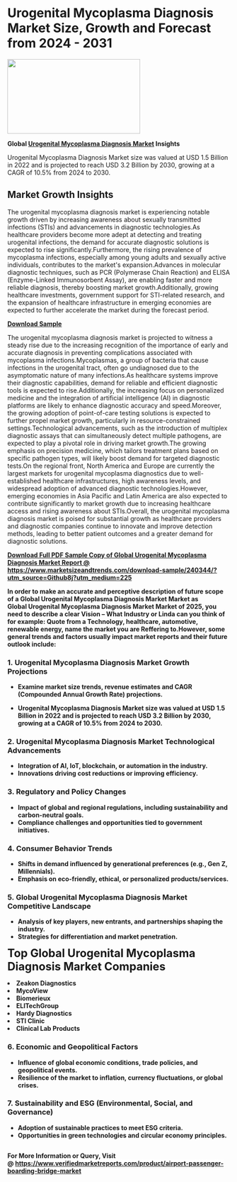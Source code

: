 <H1>Urogenital Mycoplasma Diagnosis Market Size, Growth and Forecast from 2024 - 2031</H1><img class="aligncenter size-medium wp-image-584254" src="https://thirdeyenews.in/wp-content/uploads/2024/09/Global-Market-Research-300x168.jpeg" alt="" width="300" height="168" /><p><strong>Global&nbsp;<a href="https://www.marketsizeandtrends.com/download-sample/240344/?utm_source=Github8j?utm_medium=225">Urogenital Mycoplasma Diagnosis Market</a> Insights</strong></p><p>Urogenital Mycoplasma Diagnosis Market size was valued at USD 1.5 Billion in 2022 and is projected to reach USD 3.2 Billion by 2030, growing at a CAGR of 10.5% from 2024 to 2030.</p><p><h2>Market Growth Insights</h2> <p>The urogenital mycoplasma diagnosis market is experiencing notable growth driven by increasing awareness about sexually transmitted infections (STIs) and advancements in diagnostic technologies.As healthcare providers become more adept at detecting and treating urogenital infections, the demand for accurate diagnostic solutions is expected to rise significantly.Furthermore, the rising prevalence of mycoplasma infections, especially among young adults and sexually active individuals, contributes to the market's expansion.Advances in molecular diagnostic techniques, such as PCR (Polymerase Chain Reaction) and ELISA (Enzyme-Linked Immunosorbent Assay), are enabling faster and more reliable diagnosis, thereby boosting market growth.Additionally, growing healthcare investments, government support for STI-related research, and the expansion of healthcare infrastructure in emerging economies are expected to further accelerate the market during the forecast period.</p> <p><strong><a href="#">Download Sample</a></strong></p> <p>The urogenital mycoplasma diagnosis market is projected to witness a steady rise due to the increasing recognition of the importance of early and accurate diagnosis in preventing complications associated with mycoplasma infections.Mycoplasmas, a group of bacteria that cause infections in the urogenital tract, often go undiagnosed due to the asymptomatic nature of many infections.As healthcare systems improve their diagnostic capabilities, demand for reliable and efficient diagnostic tools is expected to rise.Additionally, the increasing focus on personalized medicine and the integration of artificial intelligence (AI) in diagnostic platforms are likely to enhance diagnostic accuracy and speed.Moreover, the growing adoption of point-of-care testing solutions is expected to further propel market growth, particularly in resource-constrained settings.Technological advancements, such as the introduction of multiplex diagnostic assays that can simultaneously detect multiple pathogens, are expected to play a pivotal role in driving market growth.The growing emphasis on precision medicine, which tailors treatment plans based on specific pathogen types, will likely boost demand for targeted diagnostic tests.On the regional front, North America and Europe are currently the largest markets for urogenital mycoplasma diagnostics due to well-established healthcare infrastructures, high awareness levels, and widespread adoption of advanced diagnostic technologies.However, emerging economies in Asia Pacific and Latin America are also expected to contribute significantly to market growth due to increasing healthcare access and rising awareness about STIs.Overall, the urogenital mycoplasma diagnosis market is poised for substantial growth as healthcare providers and diagnostic companies continue to innovate and improve detection methods, leading to better patient outcomes and a greater demand for diagnostic solutions.</p> <p><strong><a href="#"></p><p><span class=""><strong>Download Full PDF Sample Copy of Global Urogenital Mycoplasma Diagnosis Market Report</strong> @ <a href="https://www.marketsizeandtrends.com/download-sample/240344/?utm_source=Github8j?utm_medium=225" target="_blank">https://www.marketsizeandtrends.com/download-sample/240344/?utm_source=Github8j?utm_medium=225</a></span></p><p>In order to make an accurate and perceptive description of future scope of a Global&nbsp;Urogenital Mycoplasma Diagnosis Market Market as Global&nbsp;Urogenital Mycoplasma Diagnosis Market Market of 2025, you need to describe a clear Vision &ndash; What Industry or Linda can you think of for example: Quote from a Technology, healthcare, automotive, renewable energy, name the market you are Reffering to.However, some general trends and factors usually impact market reports and their future outlook include:</p><h3>1.&nbsp;<strong>Urogenital Mycoplasma Diagnosis Market Growth Projections</strong></h3><ul><li>Examine market size trends, revenue estimates and CAGR (Compounded Annual Growth Rate) projections.</li><li><p>Urogenital Mycoplasma Diagnosis Market size was valued at USD 1.5 Billion in 2022 and is projected to reach USD 3.2 Billion by 2030, growing at a CAGR of 10.5% from 2024 to 2030.</p></li></ul><h3>2.&nbsp;<strong>Urogenital Mycoplasma Diagnosis Market Technological Advancements</strong></h3><ul><li>Integration of AI, IoT, blockchain, or automation in the industry.</li><li>Innovations driving cost reductions or improving efficiency.</li></ul><h3>3.&nbsp;<strong>Regulatory and Policy Changes</strong></h3><ul><li>Impact of global and regional regulations, including sustainability and carbon-neutral goals.</li><li>Compliance challenges and opportunities tied to government initiatives.</li></ul><h3>4.&nbsp;<strong>Consumer Behavior Trends</strong></h3><ul><li>Shifts in demand influenced by generational preferences (e.g., Gen Z, Millennials).</li><li>Emphasis on eco-friendly, ethical, or personalized products/services.</li></ul><h3>5.&nbsp;<strong>Global Urogenital Mycoplasma Diagnosis Market Competitive Landscape</strong></h3><ul><li>Analysis of key players, new entrants, and partnerships shaping the industry.</li><li>Strategies for differentiation and market penetration.</li></ul><p data-pm-slice="1 1 []"><span style="color: inherit; font-family: inherit; font-size: 25px;">Top Global Urogenital Mycoplasma Diagnosis Market Companies</span></p><div class="" data-test-id=""><p><li>Zeakon Diagnostics</li><li> MycoView</li><li> Biomerieux</li><li> ELITechGroup</li><li> Hardy Diagnostics</li><li> STI Clinic</li><li> Clinical Lab Products</li></p></div><h3>6.&nbsp;<strong>Economic and Geopolitical Factors</strong></h3><ul><li>Influence of global economic conditions, trade policies, and geopolitical events.</li><li>Resilience of the market to inflation, currency fluctuations, or global crises.</li></ul><h3>7.&nbsp;<strong>Sustainability and ESG (Environmental, Social, and Governance)</strong></h3><ul><li>Adoption of sustainable practices to meet ESG criteria.</li><li>Opportunities in green technologies and circular economy principles.</li></ul><h2><strong style="font-size: 14px;">For More Information or Query, Visit @&nbsp;</strong><a style="background-color: #ffffff; font-size: 14px;" href="https://www.marketsizeandtrends.com/report/urogenital-mycoplasma-diagnosis-market/" target="_blank">https://www.verifiedmarketreports.com/product/airport-passenger-boarding-bridge-market</a></h2>